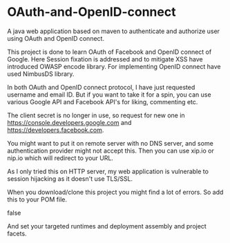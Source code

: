 # OAuth-and-OpenID-connect
A java web application based on maven to authenticate and authorize user using OAuth and OpenID connect.

This project is done to learn OAuth of Facebook and OpenID connect of Google. Here Session fixation is addressed and to mitigate XSS have introduced OWASP encode library. For implementing OpenID connect have used NimbusDS library.

In both OAuth and OpenID connect protocol, I have just requested username and email ID. But if you want to take it for a spin, you can use various Google API and Facebook API's for liking, commenting etc.

The client secret is no longer in use, so request for new one in https://console.developers.google.com and https://developers.facebook.com.

You might want to put it on remote server with no DNS server, and some authentication provider might not accept this. Then you can use xip.io or nip.io which will redirect to your URL.

As I only tried this on HTTP server, my web application is vulnerable to session hijacking as it doesn't use TLS/SSL.

When you download/clone this project you might find a lot of errors. So add this to your POM file.

<properties>
    <failOnMissingWebXml>false</failOnMissingWebXml>
</properties>

And set your targeted runtimes and deployment assembly and project facets. 
